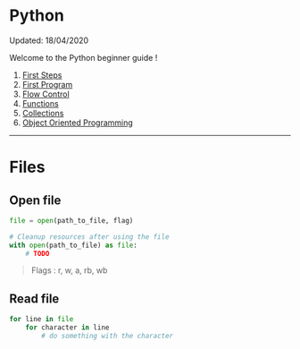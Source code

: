 Python
=========================
Updated: 18/04/2020

Welcome to the Python beginner guide !

1. [First Steps](./01_python_firsts_steps.md)
2. [First Program](./02_python_first_program.md)
3. [Flow Control](./03_python_flow_control.md)
4. [Functions](./04_python_functions.md)
5. [Collections](./05_python_collections.md)
6. [Object Oriented Programming](./06_python_object_orientation.md)

--------------------------------------------------------------------------------

# Files

## Open file

```python
file = open(path_to_file, flag)

# Cleanup resources after using the file
with open(path_to_file) as file:
	# TODO
```

>Flags : r, w, a, rb, wb

## Read file

```python
for line in file
	for character in line
		# do something with the character
```
